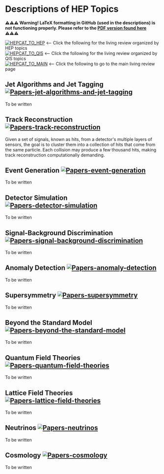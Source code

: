 #  **Descriptions of HEP Topics**

**⚠️⚠️⚠️ Warning! LaTeX formatting in GitHub (used in the descriptions) is not functioning properly. Please refer to the [PDF version found here](https://docs.google.com/viewer?url=https://raw.githubusercontent.com/PamelaPajarillo/HEPQIS-LivingReview/main/BY_HEP/BYHEP_DETAIL.pdf) ⚠️⚠️⚠️**

[![HEPCAT_TO_HEP](https://img.shields.io/badge/Link_to-HEP_-5BC0EB)](/BY_HEP#readme) ⟵ Click the following for the living review organized by HEP topics  
[![HEPCAT_TO_QIS](https://img.shields.io/badge/Link_to-QIS_-9BC53D)](/BY_QIS#readme) ⟵ Click the following for the living review organized by QIS topics  
[![HEPCAT_TO_MAIN](https://img.shields.io/badge/Link_to-Main-FDE74C)](/../../#readme) ⟵ Click the following to go to the main living review page  

## **Jet Algorithms and Jet Tagging** [![Papers-jet-algorithms-and-jet-tagging](https://img.shields.io/badge/Link_to-Papers-AA96DA)](/BY_HEP/README.md#jet-algorithms-and-jet-tagging-)
To be written

## **Track Reconstruction** [![Papers-track-reconstruction](https://img.shields.io/badge/Link_to-Papers-AA96DA)](/BY_HEP/README.md#track-reconstruction-)
Given a set of signals, known as hits, from a detector's multiple layers of sensors, the goal is to cluster them into a collection of hits that come from the same particle. Each collision may produce a few thousand hits, making track reconstruction computationally demanding. 

## **Event Generation** [![Papers-event-generation](https://img.shields.io/badge/Link_to-Papers-AA96DA)](/BY_HEP/README.md#event-generation-)
To be written

## **Detector Simulation** [![Papers-detector-simulation](https://img.shields.io/badge/Link_to-Papers-AA96DA)](/BY_HEP/README.md#detector-simulation-)
To be written

## **Signal-Background Discrimination** [![Papers-signal-background-discrimination](https://img.shields.io/badge/Link_to-Papers-AA96DA)](/BY_HEP/README.md#signal-background-discrimination-)
To be written

## **Anomaly Detection** [![Papers-anomaly-detection](https://img.shields.io/badge/Link_to-Papers-AA96DA)](/BY_HEP/README.md#anomaly-detection-)
To be written

## **Supersymmetry** [![Papers-supersymmetry](https://img.shields.io/badge/Link_to-Papers-AA96DA)](/BY_HEP/README.md#supersymmetry-)
To be written

## **Beyond the Standard Model** [![Papers-beyond-the-standard-model](https://img.shields.io/badge/Link_to-Papers-AA96DA)](/BY_HEP/README.md#beyond-the-standard-model-)
To be written

## **Quantum Field Theories** [![Papers-quantum-field-theories](https://img.shields.io/badge/Link_to-Papers-AA96DA)](/BY_HEP/README.md#quantum-field-theories-)
To be written

## **Lattice Field Theories** [![Papers-lattice-field-theories](https://img.shields.io/badge/Link_to-Papers-AA96DA)](/BY_HEP/README.md#lattice-field-theories-)
To be written

## **Neutrinos** [![Papers-neutrinos](https://img.shields.io/badge/Link_to-Papers-AA96DA)](/BY_HEP/README.md#neutrinos-)
To be written

## **Cosmology** [![Papers-cosmology](https://img.shields.io/badge/Link_to-Papers-AA96DA)](/BY_HEP/README.md#cosmology-)
To be written



